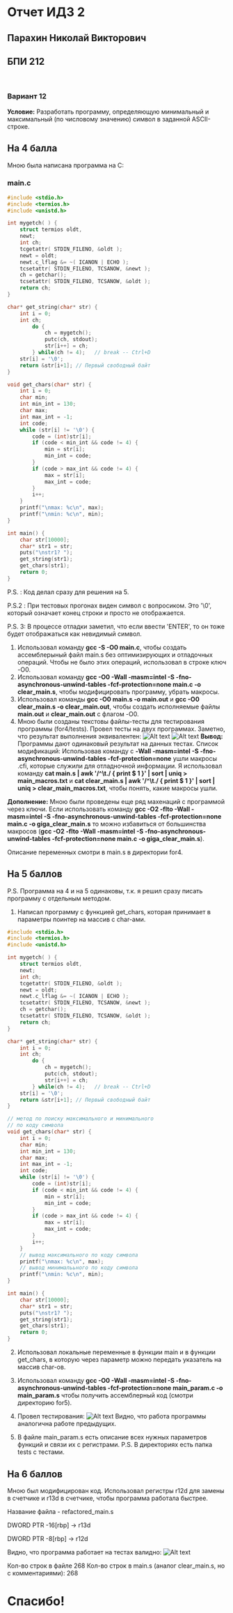 # Отчет ИДЗ 2

## Парахин Николай Викторович

## БПИ 212

&nbsp;

### Вариант 12

__Условие:__
 Разработать программу, определяющую минимальный и максимальный (по числовому значению) символ в заданной ASCII-строке.


## На 4 балла

Мною была написана программа на С:

### main.c

``` C
#include <stdio.h>
#include <termios.h>
#include <unistd.h>

int mygetch( ) {
    struct termios oldt,
    newt;
    int ch;
    tcgetattr( STDIN_FILENO, &oldt );
    newt = oldt;
    newt.c_lflag &= ~( ICANON | ECHO );
    tcsetattr( STDIN_FILENO, TCSANOW, &newt );
    ch = getchar();
    tcsetattr( STDIN_FILENO, TCSANOW, &oldt );
    return ch;
}

char* get_string(char* str) {
    int i = 0;
    int ch;
        do {
            ch = mygetch();
            putc(ch, stdout);
            str[i++] = ch;
        } while(ch != 4);   // break -- Ctrl+D
    str[i] = '\0';
    return &str[i+1]; // Первый свободный байт
}

void get_chars(char* str) {
    int i = 0;
    char min;
    int min_int = 130;
    char max;
    int max_int = -1;
    int code;
    while (str[i] != '\0') {
        code = (int)str[i];
        if (code < min_int && code != 4) {
            min = str[i];
            min_int = code;
        }
        if (code > max_int && code != 4) {
            max = str[i];
            max_int = code;
        }
        i++;
    }
    printf("\nmax: %c\n", max);
    printf("\nmin: %c\n", min);
}

int main() {
    char str[10000];
    char* str1 = str;
    puts("\nstr1? ");
    get_string(str1);
    get_chars(str1);
    return 0;
}
```

P.S. : Код делал сразу для решения на 5.

P.S.2 : При тестовых прогонах виден символ с вопросиком. Это '\0', который означает конец строки и просто не отображается.

P.S. 3: В процессе отладки заметил, что если ввести 'ENTER', то он тоже будет отображаться как невидимый символ.

1) Использовал команду __gcc -S -O0 main.c__, чтобы создать ассемблерыный файл main.s без оптимизирующих и отладочных операций.
Чтобы не было этих операций, использовал в строке ключ -O0.
2) Использовал команду __gcc -O0 -Wall -masm=intel -S -fno-asynchronous-unwind-tables -fcf-protection=none main.c -o clear_main.s__, чтобы модифицировать программу, убрать макросы.
3) Использовал команды __gcc -O0 main.s -o main.out__ и __gcc -O0 clear_main.s -o clear_main.out__, чтобы создать исполняемые файлы __main.out__ и __clear_main.out__ c флагом -O0.
4) Мною были созданы текстовы файлы-тесты для тестирования программы (for4/tests). Провел тесты на двух программах. Заметно, что результат выполнения эквивалентен:
![Alt text](for4/tests/test_ex.png)
![Alt text](for4/tests/test_ex2.png)
__Вывод:__ Программы дают одинаковый результат на данных тестах.
Список модификаций: Использовав команду с __-Wall -masm=intel -S -fno-asynchronous-unwind-tables -fcf-protection=none__ ушли макросы .cfi, которые служили для отладночной информации.
Я использовал команду __cat main.s | awk '/^\t./ { print \$ 1 }' | sort | uniq > main_macros.txt__ и __cat clear_main.s | awk '/^\t./ { print \$ 1 }' | sort | uniq > clear_main_macros.txt__, чтобы понять, какие макросы ушли.

__Дополнение:__
Мною были проведены еще ряд махенаций с программой через ключи.
Если использовать команду __gcc -O2 -flto -Wall -masm=intel -S -fno-asynchronous-unwind-tables -fcf-protection=none main.c -o giga_clear_main.s__ то можно избавиться от большинства макросов (__gcc -O2 -flto -Wall -masm=intel -S -fno-asynchronous-unwind-tables -fcf-protection=none main.c -o giga_clear_main.s__).

Описание переменных смотри в main.s в директории for4.

## На 5 баллов

P.S. Программа на 4 и на 5 одинаковы, т.к. я решил сразу писать программу с отдельным методом.

1) Написал программу с функцией get_chars, которая принимает в параметры поинтер на массив с char-ами.

```C
#include <stdio.h>
#include <termios.h>
#include <unistd.h>

int mygetch( ) {
    struct termios oldt,
    newt;
    int ch;
    tcgetattr( STDIN_FILENO, &oldt );
    newt = oldt;
    newt.c_lflag &= ~( ICANON | ECHO );
    tcsetattr( STDIN_FILENO, TCSANOW, &newt );
    ch = getchar();
    tcsetattr( STDIN_FILENO, TCSANOW, &oldt );
    return ch;
}

char* get_string(char* str) {
    int i = 0;
    int ch;
        do {
            ch = mygetch();
            putc(ch, stdout);
            str[i++] = ch;
        } while(ch != 4);   // break -- Ctrl+D
    str[i] = '\0';
    return &str[i+1]; // Первый свободный байт
}

// метод по поиску максимального и минимального
// по коду символа
void get_chars(char* str) {
    int i = 0;
    char min;
    int min_int = 130;
    char max;
    int max_int = -1;
    int code;
    while (str[i] != '\0') {
        code = (int)str[i];
        if (code < min_int && code != 4) {
            min = str[i];
            min_int = code;
        }
        if (code > max_int && code != 4) {
            max = str[i];
            max_int = code;
        }
        i++;
    }
    // вывод максимального по коду символа
    printf("\nmax: %c\n", max);
    // вывод минималььного по коду символа
    printf("\nmin: %c\n", min);
}

int main() {
    char str[10000];
    char* str1 = str;
    puts("\nstr1? ");
    get_string(str1);
    get_chars(str1);
    return 0;
}

```

2) Использовал локальные переменные в функции main и в функции get_chars, в которую через параметр можно передать указатель на массив char-ов.

3) Использовал команду __gcc -O0 -Wall -masm=intel -S -fno-asynchronous-unwind-tables -fcf-protection=none main_param.c -o main_param.s__ чтобы получить ассемблерный код (смотри директорию for5).

4) Провел тестирования:
![Alt text](for5/tests/test_ex3.png)
Видно, что работа программы аналогична работе предыдущих.

5) В файле main_param.s есть описание всех нужных параметров функций и связи их с регистрами.
P.S. В директориях есть папка tests c тестами.

## На 6 баллов

Мною был модифицирован код. Использовал регистры r12d для замены в счетчике и r13d в счетчике, чтобы программа работала быстрее.

Название файла - refactored_main.s

DWORD PTR -16[rbp] -> r13d

DWORD PTR -8[rbp] -> r12d

Видно, что программа работает на тестах валидно:
![Alt text](for6/tests/test_ex4.png)

Кол-во строк в файле 268
Кол-во строк в main.s (аналог clear_main.s, но с комментариями): 268

# Спасибо!
